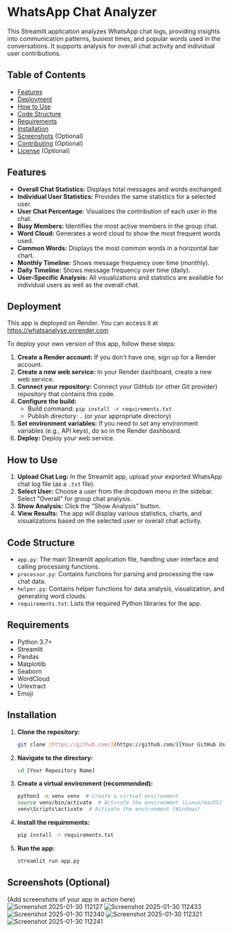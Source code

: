 # WhatsApp Chat Analyzer

This Streamlit application analyzes WhatsApp chat logs, providing insights into communication patterns, busiest times, and popular words used in the conversations. It supports analysis for overall chat activity and individual user contributions.

## Table of Contents

- [Features](#features)
- [Deployment](#deployment)
- [How to Use](#how-to-use)
- [Code Structure](#code-structure)
- [Requirements](#requirements)
- [Installation](#installation)
- [Screenshots](#screenshots) (Optional)
- [Contributing](#contributing) (Optional)
- [License](#license) (Optional)

## Features

- **Overall Chat Statistics:** Displays total messages and words exchanged.
- **Individual User Statistics:** Provides the same statistics for a selected user.
- **User Chat Percentage:** Visualizes the contribution of each user in the chat.
- **Busy Members:** Identifies the most active members in the group chat.
- **Word Cloud:** Generates a word cloud to show the most frequent words used.
- **Common Words:** Displays the most common words in a horizontal bar chart.
- **Monthly Timeline:** Shows message frequency over time (monthly).
- **Daily Timeline:** Shows message frequency over time (daily).
- **User-Specific Analysis:** All visualizations and statistics are available for individual users as well as the overall chat.

## Deployment

This app is deployed on Render.  You can access it at https://whatsanalyse.onrender.com

To deploy your own version of this app, follow these steps:

1.  **Create a Render account:** If you don't have one, sign up for a Render account.
2.  **Create a new web service:** In your Render dashboard, create a new web service.
3.  **Connect your repository:** Connect your GitHub (or other Git provider) repository that contains this code.
4.  **Configure the build:**
    -   Build command: `pip install -r requirements.txt`
    -   Publish directory: `.` (or your appropriate directory)
5.  **Set environment variables:** If you need to set any environment variables (e.g., API keys), do so in the Render dashboard.
6.  **Deploy:** Deploy your web service.

## How to Use

1.  **Upload Chat Log:** In the Streamlit app, upload your exported WhatsApp chat log file (as a `.txt` file).
2.  **Select User:** Choose a user from the dropdown menu in the sidebar. Select "Overall" for group chat analysis.
3.  **Show Analysis:** Click the "Show Analysis" button.
4.  **View Results:** The app will display various statistics, charts, and visualizations based on the selected user or overall chat activity.

## Code Structure

-   `app.py`: The main Streamlit application file, handling user interface and calling processing functions.
-   `processor.py`: Contains functions for parsing and processing the raw chat data.
-   `helper.py`: Contains helper functions for data analysis, visualization, and generating word clouds.
-   `requirements.txt`: Lists the required Python libraries for the app.

## Requirements

-   Python 3.7+
-   Streamlit
-   Pandas
-   Matplotlib
-   Seaborn
-   WordCloud
-   Urlextract
-   Emoji

## Installation

1.  **Clone the repository:**

    ```bash
    git clone [https://github.com/](https://github.com/)[Your GitHub Username]/[Your Repository Name].git
    ```

2.  **Navigate to the directory:**

    ```bash
    cd [Your Repository Name]
    ```

3.  **Create a virtual environment (recommended):**

    ```bash
    python3 -m venv venv  # Create a virtual environment
    source venv/bin/activate  # Activate the environment (Linux/macOS)
    venv\Scripts\activate  # Activate the environment (Windows)
    ```

4.  **Install the requirements:**

    ```bash
    pip install -r requirements.txt
    ```

5.  **Run the app:**

    ```bash
    streamlit run app.py
    ```

## Screenshots (Optional)

(Add screenshots of your app in action here)
![Screenshot 2025-01-30 112127](https://github.com/user-attachments/assets/97006436-e923-4895-890f-bf8a39938911)
![Screenshot 2025-01-30 112433](https://github.com/user-attachments/assets/ed3e70bf-6db2-4f35-aff0-c4d80cbed672)
![Screenshot 2025-01-30 112340](https://github.com/user-attachments/assets/40bc85e8-cf30-4e63-9129-30bcd5da27b3)
![Screenshot 2025-01-30 112321](https://github.com/user-attachments/assets/4c5fa6d6-135c-476b-92be-6d36b02a64c8)
![Screenshot 2025-01-30 112241](https://github.com/user-attachments/assets/67685b67-7e65-460d-ad9a-02625b174368)

